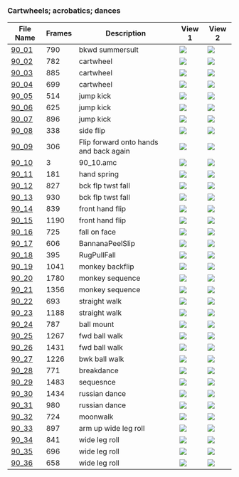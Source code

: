 ### Cartwheels; acrobatics; dances
|File Name|Frames|Description|View 1|View 2|
|-|-|-|-|-|
|[90_01](https://github.com/Shriinivas/cmubvh/raw/main/Sequence-086-094/90/Data/90_01.zip)|790|bkwd summersult|<img src="https://github.com/Shriinivas/cmubvhgifs/blob/main/Sequence-086-094/90/90_01_0.gif"/>|<img src="https://github.com/Shriinivas/cmubvhgifs/blob/main/Sequence-086-094/90/90_01_1.gif"/>|
|[90_02](https://github.com/Shriinivas/cmubvh/raw/main/Sequence-086-094/90/Data/90_02.zip)|782|cartwheel|<img src="https://github.com/Shriinivas/cmubvhgifs/blob/main/Sequence-086-094/90/90_02_0.gif"/>|<img src="https://github.com/Shriinivas/cmubvhgifs/blob/main/Sequence-086-094/90/90_02_1.gif"/>|
|[90_03](https://github.com/Shriinivas/cmubvh/raw/main/Sequence-086-094/90/Data/90_03.zip)|885|cartwheel|<img src="https://github.com/Shriinivas/cmubvhgifs/blob/main/Sequence-086-094/90/90_03_0.gif"/>|<img src="https://github.com/Shriinivas/cmubvhgifs/blob/main/Sequence-086-094/90/90_03_1.gif"/>|
|[90_04](https://github.com/Shriinivas/cmubvh/raw/main/Sequence-086-094/90/Data/90_04.zip)|699|cartwheel|<img src="https://github.com/Shriinivas/cmubvhgifs/blob/main/Sequence-086-094/90/90_04_0.gif"/>|<img src="https://github.com/Shriinivas/cmubvhgifs/blob/main/Sequence-086-094/90/90_04_1.gif"/>|
|[90_05](https://github.com/Shriinivas/cmubvh/raw/main/Sequence-086-094/90/Data/90_05.zip)|514|jump kick|<img src="https://github.com/Shriinivas/cmubvhgifs/blob/main/Sequence-086-094/90/90_05_0.gif"/>|<img src="https://github.com/Shriinivas/cmubvhgifs/blob/main/Sequence-086-094/90/90_05_1.gif"/>|
|[90_06](https://github.com/Shriinivas/cmubvh/raw/main/Sequence-086-094/90/Data/90_06.zip)|625|jump kick|<img src="https://github.com/Shriinivas/cmubvhgifs/blob/main/Sequence-086-094/90/90_06_0.gif"/>|<img src="https://github.com/Shriinivas/cmubvhgifs/blob/main/Sequence-086-094/90/90_06_1.gif"/>|
|[90_07](https://github.com/Shriinivas/cmubvh/raw/main/Sequence-086-094/90/Data/90_07.zip)|896|jump kick|<img src="https://github.com/Shriinivas/cmubvhgifs/blob/main/Sequence-086-094/90/90_07_0.gif"/>|<img src="https://github.com/Shriinivas/cmubvhgifs/blob/main/Sequence-086-094/90/90_07_1.gif"/>|
|[90_08](https://github.com/Shriinivas/cmubvh/raw/main/Sequence-086-094/90/Data/90_08.zip)|338|side flip|<img src="https://github.com/Shriinivas/cmubvhgifs/blob/main/Sequence-086-094/90/90_08_0.gif"/>|<img src="https://github.com/Shriinivas/cmubvhgifs/blob/main/Sequence-086-094/90/90_08_1.gif"/>|
|[90_09](https://github.com/Shriinivas/cmubvh/raw/main/Sequence-086-094/90/Data/90_09.zip)|306|Flip forward onto hands and back again|<img src="https://github.com/Shriinivas/cmubvhgifs/blob/main/Sequence-086-094/90/90_09_0.gif"/>|<img src="https://github.com/Shriinivas/cmubvhgifs/blob/main/Sequence-086-094/90/90_09_1.gif"/>|
|[90_10](https://github.com/Shriinivas/cmubvh/raw/main/Sequence-086-094/90/Data/90_10.zip)|3|90_10.amc|<img src="https://github.com/Shriinivas/cmubvhgifs/blob/main/Sequence-086-094/90/90_10_0.gif"/>|<img src="https://github.com/Shriinivas/cmubvhgifs/blob/main/Sequence-086-094/90/90_10_1.gif"/>|
|[90_11](https://github.com/Shriinivas/cmubvh/raw/main/Sequence-086-094/90/Data/90_11.zip)|181|hand spring|<img src="https://github.com/Shriinivas/cmubvhgifs/blob/main/Sequence-086-094/90/90_11_0.gif"/>|<img src="https://github.com/Shriinivas/cmubvhgifs/blob/main/Sequence-086-094/90/90_11_1.gif"/>|
|[90_12](https://github.com/Shriinivas/cmubvh/raw/main/Sequence-086-094/90/Data/90_12.zip)|827|bck flp twst fall|<img src="https://github.com/Shriinivas/cmubvhgifs/blob/main/Sequence-086-094/90/90_12_0.gif"/>|<img src="https://github.com/Shriinivas/cmubvhgifs/blob/main/Sequence-086-094/90/90_12_1.gif"/>|
|[90_13](https://github.com/Shriinivas/cmubvh/raw/main/Sequence-086-094/90/Data/90_13.zip)|930|bck flp twst fall|<img src="https://github.com/Shriinivas/cmubvhgifs/blob/main/Sequence-086-094/90/90_13_0.gif"/>|<img src="https://github.com/Shriinivas/cmubvhgifs/blob/main/Sequence-086-094/90/90_13_1.gif"/>|
|[90_14](https://github.com/Shriinivas/cmubvh/raw/main/Sequence-086-094/90/Data/90_14.zip)|839|front hand flip|<img src="https://github.com/Shriinivas/cmubvhgifs/blob/main/Sequence-086-094/90/90_14_0.gif"/>|<img src="https://github.com/Shriinivas/cmubvhgifs/blob/main/Sequence-086-094/90/90_14_1.gif"/>|
|[90_15](https://github.com/Shriinivas/cmubvh/raw/main/Sequence-086-094/90/Data/90_15.zip)|1190|front hand flip|<img src="https://github.com/Shriinivas/cmubvhgifs/blob/main/Sequence-086-094/90/90_15_0.gif"/>|<img src="https://github.com/Shriinivas/cmubvhgifs/blob/main/Sequence-086-094/90/90_15_1.gif"/>|
|[90_16](https://github.com/Shriinivas/cmubvh/raw/main/Sequence-086-094/90/Data/90_16.zip)|725|fall on face|<img src="https://github.com/Shriinivas/cmubvhgifs/blob/main/Sequence-086-094/90/90_16_0.gif"/>|<img src="https://github.com/Shriinivas/cmubvhgifs/blob/main/Sequence-086-094/90/90_16_1.gif"/>|
|[90_17](https://github.com/Shriinivas/cmubvh/raw/main/Sequence-086-094/90/Data/90_17.zip)|606|BannanaPeelSlip|<img src="https://github.com/Shriinivas/cmubvhgifs/blob/main/Sequence-086-094/90/90_17_0.gif"/>|<img src="https://github.com/Shriinivas/cmubvhgifs/blob/main/Sequence-086-094/90/90_17_1.gif"/>|
|[90_18](https://github.com/Shriinivas/cmubvh/raw/main/Sequence-086-094/90/Data/90_18.zip)|395|RugPullFall|<img src="https://github.com/Shriinivas/cmubvhgifs/blob/main/Sequence-086-094/90/90_18_0.gif"/>|<img src="https://github.com/Shriinivas/cmubvhgifs/blob/main/Sequence-086-094/90/90_18_1.gif"/>|
|[90_19](https://github.com/Shriinivas/cmubvh/raw/main/Sequence-086-094/90/Data/90_19.zip)|1041|monkey backflip|<img src="https://github.com/Shriinivas/cmubvhgifs/blob/main/Sequence-086-094/90/90_19_0.gif"/>|<img src="https://github.com/Shriinivas/cmubvhgifs/blob/main/Sequence-086-094/90/90_19_1.gif"/>|
|[90_20](https://github.com/Shriinivas/cmubvh/raw/main/Sequence-086-094/90/Data/90_20.zip)|1780|monkey sequence|<img src="https://github.com/Shriinivas/cmubvhgifs/blob/main/Sequence-086-094/90/90_20_0.gif"/>|<img src="https://github.com/Shriinivas/cmubvhgifs/blob/main/Sequence-086-094/90/90_20_1.gif"/>|
|[90_21](https://github.com/Shriinivas/cmubvh/raw/main/Sequence-086-094/90/Data/90_21.zip)|1356|monkey sequence|<img src="https://github.com/Shriinivas/cmubvhgifs/blob/main/Sequence-086-094/90/90_21_0.gif"/>|<img src="https://github.com/Shriinivas/cmubvhgifs/blob/main/Sequence-086-094/90/90_21_1.gif"/>|
|[90_22](https://github.com/Shriinivas/cmubvh/raw/main/Sequence-086-094/90/Data/90_22.zip)|693|straight walk|<img src="https://github.com/Shriinivas/cmubvhgifs/blob/main/Sequence-086-094/90/90_22_0.gif"/>|<img src="https://github.com/Shriinivas/cmubvhgifs/blob/main/Sequence-086-094/90/90_22_1.gif"/>|
|[90_23](https://github.com/Shriinivas/cmubvh/raw/main/Sequence-086-094/90/Data/90_23.zip)|1188|straight walk|<img src="https://github.com/Shriinivas/cmubvhgifs/blob/main/Sequence-086-094/90/90_23_0.gif"/>|<img src="https://github.com/Shriinivas/cmubvhgifs/blob/main/Sequence-086-094/90/90_23_1.gif"/>|
|[90_24](https://github.com/Shriinivas/cmubvh/raw/main/Sequence-086-094/90/Data/90_24.zip)|787|ball mount|<img src="https://github.com/Shriinivas/cmubvhgifs/blob/main/Sequence-086-094/90/90_24_0.gif"/>|<img src="https://github.com/Shriinivas/cmubvhgifs/blob/main/Sequence-086-094/90/90_24_1.gif"/>|
|[90_25](https://github.com/Shriinivas/cmubvh/raw/main/Sequence-086-094/90/Data/90_25.zip)|1267|fwd ball walk|<img src="https://github.com/Shriinivas/cmubvhgifs/blob/main/Sequence-086-094/90/90_25_0.gif"/>|<img src="https://github.com/Shriinivas/cmubvhgifs/blob/main/Sequence-086-094/90/90_25_1.gif"/>|
|[90_26](https://github.com/Shriinivas/cmubvh/raw/main/Sequence-086-094/90/Data/90_26.zip)|1431|fwd ball walk|<img src="https://github.com/Shriinivas/cmubvhgifs/blob/main/Sequence-086-094/90/90_26_0.gif"/>|<img src="https://github.com/Shriinivas/cmubvhgifs/blob/main/Sequence-086-094/90/90_26_1.gif"/>|
|[90_27](https://github.com/Shriinivas/cmubvh/raw/main/Sequence-086-094/90/Data/90_27.zip)|1226|bwk ball walk|<img src="https://github.com/Shriinivas/cmubvhgifs/blob/main/Sequence-086-094/90/90_27_0.gif"/>|<img src="https://github.com/Shriinivas/cmubvhgifs/blob/main/Sequence-086-094/90/90_27_1.gif"/>|
|[90_28](https://github.com/Shriinivas/cmubvh/raw/main/Sequence-086-094/90/Data/90_28.zip)|771|breakdance|<img src="https://github.com/Shriinivas/cmubvhgifs/blob/main/Sequence-086-094/90/90_28_0.gif"/>|<img src="https://github.com/Shriinivas/cmubvhgifs/blob/main/Sequence-086-094/90/90_28_1.gif"/>|
|[90_29](https://github.com/Shriinivas/cmubvh/raw/main/Sequence-086-094/90/Data/90_29.zip)|1483|sequesnce|<img src="https://github.com/Shriinivas/cmubvhgifs/blob/main/Sequence-086-094/90/90_29_0.gif"/>|<img src="https://github.com/Shriinivas/cmubvhgifs/blob/main/Sequence-086-094/90/90_29_1.gif"/>|
|[90_30](https://github.com/Shriinivas/cmubvh/raw/main/Sequence-086-094/90/Data/90_30.zip)|1434|russian dance|<img src="https://github.com/Shriinivas/cmubvhgifs/blob/main/Sequence-086-094/90/90_30_0.gif"/>|<img src="https://github.com/Shriinivas/cmubvhgifs/blob/main/Sequence-086-094/90/90_30_1.gif"/>|
|[90_31](https://github.com/Shriinivas/cmubvh/raw/main/Sequence-086-094/90/Data/90_31.zip)|980|russian dance|<img src="https://github.com/Shriinivas/cmubvhgifs/blob/main/Sequence-086-094/90/90_31_0.gif"/>|<img src="https://github.com/Shriinivas/cmubvhgifs/blob/main/Sequence-086-094/90/90_31_1.gif"/>|
|[90_32](https://github.com/Shriinivas/cmubvh/raw/main/Sequence-086-094/90/Data/90_32.zip)|724|moonwalk|<img src="https://github.com/Shriinivas/cmubvhgifs/blob/main/Sequence-086-094/90/90_32_0.gif"/>|<img src="https://github.com/Shriinivas/cmubvhgifs/blob/main/Sequence-086-094/90/90_32_1.gif"/>|
|[90_33](https://github.com/Shriinivas/cmubvh/raw/main/Sequence-086-094/90/Data/90_33.zip)|897|arm up wide leg roll|<img src="https://github.com/Shriinivas/cmubvhgifs/blob/main/Sequence-086-094/90/90_33_0.gif"/>|<img src="https://github.com/Shriinivas/cmubvhgifs/blob/main/Sequence-086-094/90/90_33_1.gif"/>|
|[90_34](https://github.com/Shriinivas/cmubvh/raw/main/Sequence-086-094/90/Data/90_34.zip)|841|wide leg roll|<img src="https://github.com/Shriinivas/cmubvhgifs/blob/main/Sequence-086-094/90/90_34_0.gif"/>|<img src="https://github.com/Shriinivas/cmubvhgifs/blob/main/Sequence-086-094/90/90_34_1.gif"/>|
|[90_35](https://github.com/Shriinivas/cmubvh/raw/main/Sequence-086-094/90/Data/90_35.zip)|696|wide leg roll|<img src="https://github.com/Shriinivas/cmubvhgifs/blob/main/Sequence-086-094/90/90_35_0.gif"/>|<img src="https://github.com/Shriinivas/cmubvhgifs/blob/main/Sequence-086-094/90/90_35_1.gif"/>|
|[90_36](https://github.com/Shriinivas/cmubvh/raw/main/Sequence-086-094/90/Data/90_36.zip)|658|wide leg roll|<img src="https://github.com/Shriinivas/cmubvhgifs/blob/main/Sequence-086-094/90/90_36_0.gif"/>|<img src="https://github.com/Shriinivas/cmubvhgifs/blob/main/Sequence-086-094/90/90_36_1.gif"/>|
